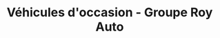 ---
title: "Véhicules d'occasion - Groupe Roy Auto"
url: /victoriaville/vehicules-doccasion-groupe-roy-auto/
shop: car
---